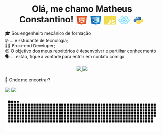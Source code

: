 <div align="center">
  <h1> Olá, me chamo Matheus Constantino!
   <img align="center" alt="HTML" height="30" width="40" src="https://raw.githubusercontent.com/devicons/devicon/master/icons/html5/html5-original.svg">
   <img align="center" alt="CSS" height="30" width="40" src="https://raw.githubusercontent.com/devicons/devicon/master/icons/css3/css3-original.svg">
   <img align="center" alt="Js" height="30" width="40" src="https://raw.githubusercontent.com/devicons/devicon/master/icons/javascript/javascript-plain.svg">
   <img align="center" alt="React" height="30" width="40" src="https://raw.githubusercontent.com/devicons/devicon/master/icons/react/react-original.svg">
   <img align="center" alt="Python" height="30" width="40" src="https://raw.githubusercontent.com/devicons/devicon/master/icons/python/python-original.svg">
  </h1>
 </div>
 
<div>
  <spam>
    🎓 Sou engenheiro mecânico de formação
  </spam><br>
  <spam>
    🤓 ... e estudante de tecnologia;
  </spam><br>
  <spam>
    🧑‍💻 Front-end Developer;
  </spam><br>
  <spam>
    😉 O objetivo dos meus repoitórios é desenvolver e partilhar conhecimento
  </spam><br>
  <spam>
    🗣️ ... então, fique à vontade para entrar em contato comigo.
  </spam>
</div><br> 

<div align="center">
  <a href="https://github.com/DevConstantino">
  <img height="140em" src="https://github-readme-stats.vercel.app/api?username=DevConstantino&show_icons=true&theme=dark&include_all_commits=true&count_private=true"/>
  <img height="140em" src="https://github-readme-stats.vercel.app/api/top-langs/?username=DevConstantino&layout=compact&langs_count=4&theme=dark"/>
  </a>
</div><br>
  
<div>
  <spam>
   🤔 Onde me encontrar?
  </spam>
</div><br>
  
<div> 
 	<a href="https://twitter.com/DevConstantino" target="_blank"><img src="https://img.shields.io/badge/Twitter-1DA1F2?style=for-the-badge&logo=twitter&logoColor=white" target="_blank"></a>
  <a href = "mailto:dev.constantino@gmail.com"><img src="https://img.shields.io/badge/Gmail-D14836?style=for-the-badge&logo=gmail&logoColor=white" target="_blank"></a>
</div>  

![Snake animation](https://github.com/DevConstantino/DevConstantino/blob/output/github-contribution-grid-snake.svg)
